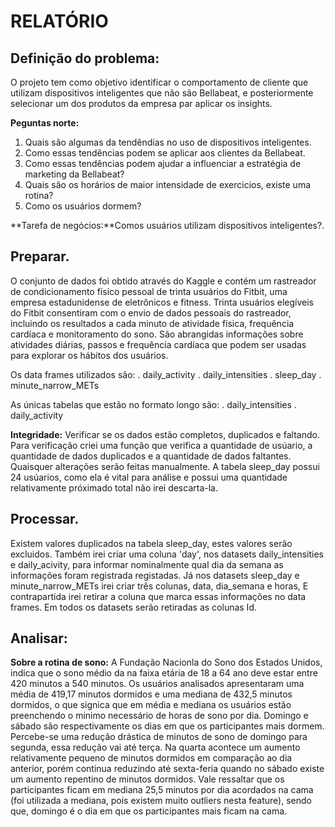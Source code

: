 # RELATÓRIO

## Definição do problema:
O projeto tem como objetivo identificar o comportamento de cliente que utilizam dispositivos inteligentes que não são Bellabeat, e posteriormente selecionar um dos produtos da empresa par aplicar os insights.

**Peguntas norte:**

1. Quais são algumas da tendêndias no uso de dispositivos inteligentes.
2. Como essas tendências podem se aplicar aos clientes da Bellabeat.
3. Como essas tendências podem ajudar a influenciar a estratégia de marketing da Bellabeat?
4. Quais são os horários de maior intensidade de exercicios, existe uma rotina?
5. Como os usuários dormem?


**Tarefa de negócios:**Comos usuários utilizam dispositivos inteligentes?.



## Preparar.

O conjunto de dados foi obtido através do Kaggle e contém um rastreador de condicionamento físico pessoal de trinta usuários do Fitbit, uma empresa estadunidense de eletrônicos e fitness. Trinta usuários elegíveis do Fitbit consentiram com o envio de dados pessoais do rastreador, incluindo os resultados a cada minuto de atividade física, frequência cardíaca e monitoramento do sono. São abrangidas informações sobre atividades diárias, passos e frequência cardíaca que podem ser usadas para explorar os hábitos dos usuários.

Os data frames utilizados são:
. daily_activity
. daily_intensities
. sleep_day
. minute_narrow_METs

As únicas tabelas que estão no formato longo são:
. daily_intensities
. daily_activity

**Integridade:** Verificar se os dados estão completos, duplicados e faltando. Para verificação criei uma função que verifica a quantidade de usúario, a quantidade de dados duplicados e a quantidade de dados faltantes. Quaisquer alterações serão feitas manualmente. 
 	A tabela sleep_day possui 24 usúarios, como ela é vital para análise e possui uma quantidade relativamente próximado total não irei descarta-la.

## Processar.

Existem valores duplicados na tabela sleep_day, estes valores serão excluidos. Também irei criar uma coluna 'day', nos datasets daily_intensities e daily_acivity, para informar nominalmente qual dia da semana as informações foram registrada registadas. Já nos datasets sleep_day e minute_narrow_METs irei criar três colunas, data, dia_semana e horas, E contrapartida irei retirar a coluna que marca essas informações no data frames. Em todos os datasets serão retiradas as colunas Id.

## Analisar:

**Sobre a rotina de sono:** 
	A Fundação Nacionla do Sono dos Estados Unidos, indica que o sono médio da na faixa etária de 18 a 64 ano deve estar entre 420  minutos a 540 minutos. Os usuários analisados apresentaram uma média de 419,17 minutos dormidos e uma mediana de 432,5 minutos dormidos, o que signica que em média e mediana os usuários estão preenchendo o minimo necessário de horas de sono por dia. Domingo e sábado são respectivamente os dias em que os participantes mais dormem.
	Percebe-se uma redução drástica de minutos de sono de domingo para segunda, essa redução vai até terça. Na quarta acontece um aumento relativamente pequeno de minutos dormidos em comparação ao dia anterior, porém continua reduzindo até sexta-feria quando no sábado existe um aumento repentino de minutos dormidos. 
	Vale ressaltar que os participantes ficam em mediana 25,5 minutos por dia acordados na cama (foi utilizada a mediana, pois existem muito outliers nesta feature), sendo que, domingo é o dia em que os participantes mais ficam na cama.  
